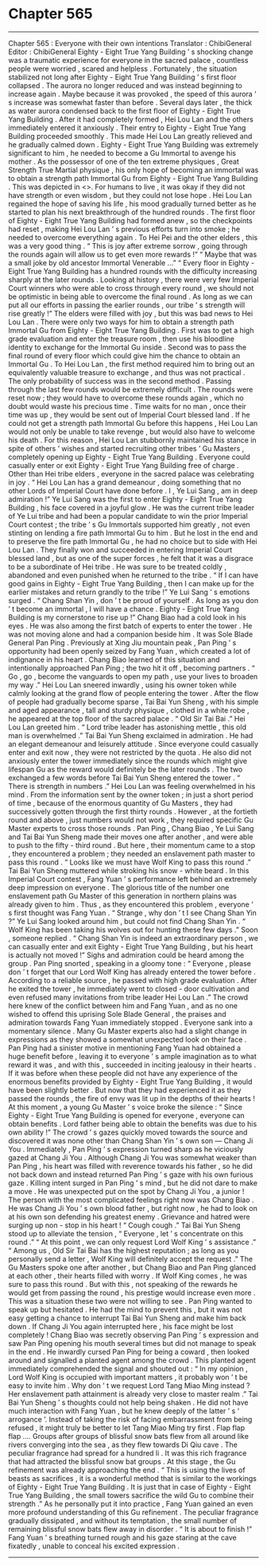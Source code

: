 
# Chapter 565


---

Chapter 565 : Everyone with their own intentions
Translator : ChibiGeneral Editor : ChibiGeneral
Eighty - Eight True Yang Building ’ s shocking change was a traumatic experience for everyone in the sacred palace , countless people were worried , scared and helpless .
Fortunately , the situation stabilized not long after Eighty - Eight True Yang Building ’ s first floor collapsed .
The aurora no longer reduced and was instead beginning to increase again .
Maybe because it was provoked , the speed of this aurora ’ s increase was somewhat faster than before .
Several days later , the thick as water aurora condensed back to the first floor of Eighty - Eight True Yang Building .
After it had completely formed , Hei Lou Lan and the others immediately entered it anxiously . Their entry to Eighty - Eight True Yang Building proceeded smoothly .
This made Hei Lou Lan greatly relieved and he gradually calmed down .
Eighty - Eight True Yang Building was extremely significant to him , he needed to become a Gu Immortal to avenge his mother . As the possessor of one of the ten extreme physiques , Great Strength True Martial physique , his only hope of becoming an immortal was to obtain a strength path Immortal Gu from Eighty - Eight True Yang Building .
This was depicted in <>.
For humans to live , it was okay if they did not have strength or even wisdom , but they could not lose hope .
Hei Lou Lan regained the hope of saving his life , his mood gradually turned better as he started to plan his next breakthrough of the hundred rounds .
The first floor of Eighty - Eight True Yang Building had formed anew , so the checkpoints had reset , making Hei Lou Lan ’ s previous efforts turn into smoke ; he needed to overcome everything again .
To Hei Pei and the other elders , this was a very good thing .
“ This is joy after extreme sorrow , going through the rounds again will allow us to get even more rewards !”
“ Maybe that was a small joke by old ancestor Immortal Venerable …”
“ Every floor in Eighty - Eight True Yang Building has a hundred rounds with the difficulty increasing sharply at the later rounds . Looking at history , there were very few Imperial Court winners who were able to cross through every round , we should not be optimistic in being able to overcome the final round . As long as we can put all our efforts in passing the earlier rounds , our tribe ’ s strength will rise greatly !”
The elders were filled with joy , but this was bad news to Hei Lou Lan .
There were only two ways for him to obtain a strength path Immortal Gu from Eighty - Eight True Yang Building .
First was to get a high grade evaluation and enter the treasure room , then use his bloodline identity to exchange for the Immortal Gu inside .
Second was to pass the final round of every floor which could give him the chance to obtain an Immortal Gu .
To Hei Lou Lan , the first method required him to bring out an equivalently valuable treasure to exchange , and thus was not practical . The only probability of success was in the second method .
Passing through the last few rounds would be extremely difficult . The rounds were reset now ; they would have to overcome these rounds again , which no doubt would waste his precious time .
Time waits for no man , once their time was up , they would be sent out of Imperial Court blessed land . If he could not get a strength path Immortal Gu before this happens , Hei Lou Lan would not only be unable to take revenge , but would also have to welcome his death .
For this reason , Hei Lou Lan stubbornly maintained his stance in spite of others ’ wishes and started recruiting other tribes ’ Gu Masters , completely opening up Eighty - Eight True Yang Building .
Everyone could casually enter or exit Eighty - Eight True Yang Building free of charge . Other than Hei tribe elders , everyone in the sacred palace was celebrating in joy .
“ Hei Lou Lan has a grand demeanour , doing something that no other Lords of Imperial Court have done before . I , Ye Lui Sang , am in deep admiration !” Ye Lui Sang was the first to enter Eighty - Eight True Yang Building , his face covered in a joyful glow .
He was the current tribe leader of Ye Lui tribe and had been a popular candidate to win the prior Imperial Court contest ; the tribe ’ s Gu Immortals supported him greatly , not even stinting on lending a fire path Immortal Gu to him .
But he lost in the end and to preserve the fire path Immortal Gu , he had no choice but to side with Hei Lou Lan .
They finally won and succeeded in entering Imperial Court blessed land , but as one of the super forces , he felt that it was a disgrace to be a subordinate of Hei tribe . He was sure to be treated coldly , abandoned and even punished when he returned to the tribe .
“ If I can have good gains in Eighty - Eight True Yang Building , then I can make up for the earlier mistakes and return grandly to the tribe !” Ye Lui Sang ’ s emotions surged .
“ Chang Shan Yin , don ’ t be proud of yourself . As long as you don ’ t become an immortal , I will have a chance . Eighty - Eight True Yang Building is my cornerstone to rise up !” Chang Biao had a cold look in his eyes . He was also among the first batch of experts to enter the tower .
He was not moving alone and had a companion beside him .
It was Sole Blade General Pan Ping .
Previously at Xing Jiu mountain peak , Pan Ping ’ s opportunity had been openly seized by Fang Yuan , which created a lot of indignance in his heart .
Chang Biao learned of this situation and intentionally approached Pan Ping ; the two hit it off , becoming partners .
“ Go , go , become the vanguards to open my path , use your lives to broaden my way .” Hei Lou Lan sneered inwardly , using his owner token while calmly looking at the grand flow of people entering the tower .
After the flow of people had gradually become sparse , Tai Bai Yun Sheng , with his simple and aged appearance , tall and sturdy physique , clothed in a white robe , he appeared at the top floor of the sacred palace .
“ Old Sir Tai Bai .” Hei Lou Lan greeted him .
“ Lord tribe leader has astonishing mettle , this old man is overwhelmed .” Tai Bai Yun Sheng exclaimed in admiration .
He had an elegant demeanour and leisurely attitude . Since everyone could casually enter and exit now , they were not restricted by the quota . He also did not anxiously enter the tower immediately since the rounds which might give lifespan Gu as the reward would definitely be the later rounds .
The two exchanged a few words before Tai Bai Yun Sheng entered the tower .
“ There is strength in numbers .” Hei Lou Lan was feeling overwhelmed in his mind .
From the information sent by the owner token ; in just a short period of time , because of the enormous quantity of Gu Masters , they had successively gotten through the first thirty rounds .
However , at the fortieth round and above , just numbers would not work , they required specific Gu Master experts to cross those rounds .
Pan Ping , Chang Biao , Ye Lui Sang and Tai Bai Yun Sheng made their moves one after another , and were able to push to the fifty - third round . But here , their momentum came to a stop , they encountered a problem ; they needed an enslavement path master to pass this round .
“ Looks like we must have Wolf King to pass this round .” Tai Bai Yun Sheng muttered while stroking his snow - white beard .
In this Imperial Court contest , Fang Yuan ’ s performance left behind an extremely deep impression on everyone . The glorious title of the number one enslavement path Gu Master of this generation in northern plains was already given to him .
Thus , as they encountered this problem , everyone ’ s first thought was Fang Yuan .
“ Strange , why don ’ t I see Chang Shan Yin ?” Ye Lui Sang looked around him , but could not find Chang Shan Yin .
“ Wolf King has been taking his wolves out for hunting these few days .” Soon , someone replied .
“ Chang Shan Yin is indeed an extraordinary person , we can casually enter and exit Eighty - Eight True Yang Building , but his heart is actually not moved !” Sighs and admiration could be heard among the group .
Pan Ping snorted , speaking in a gloomy tone : “ Everyone , please don ’ t forget that our Lord Wolf King has already entered the tower before . According to a reliable source , he passed with high grade evaluation . After he exited the tower , he immediately went to closed - door cultivation and even refused many invitations from tribe leader Hei Lou Lan .”
The crowd here knew of the conflict between him and Fang Yuan , and as no one wished to offend this uprising Sole Blade General , the praises and admiration towards Fang Yuan immediately stopped .
Everyone sank into a momentary silence .
Many Gu Master experts also had a slight change in expressions as they showed a somewhat unexpected look on their face .
Pan Ping had a sinister motive in mentioning Fang Yuan had obtained a huge benefit before , leaving it to everyone ’ s ample imagination as to what reward it was , and with this , succeeded in inciting jealousy in their hearts .
If it was before when these people did not have any experience of the enormous benefits provided by Eighty - Eight True Yang Building , it would have been slightly better . But now that they had experienced it as they passed the rounds , the fire of envy was lit up in the depths of their hearts !
At this moment , a young Gu Master ’ s voice broke the silence : “ Since Eighty - Eight True Yang Building is opened for everyone , everyone can obtain benefits . Lord father being able to obtain the benefits was due to his own ability !”
The crowd ’ s gazes quickly moved towards the source and discovered it was none other than Chang Shan Yin ’ s own son — Chang Ji You .
Immediately , Pan Ping ’ s expression turned sharp as he viciously gazed at Chang Ji You .
Although Chang Ji You was somewhat weaker than Pan Ping , his heart was filled with reverence towards his father , so he did not back down and instead returned Pan Ping ’ s gaze with his own furious gaze .
Killing intent surged in Pan Ping ’ s mind , but he did not dare to make a move . He was unexpected put on the spot by Chang Ji You , a junior !
The person with the most complicated feelings right now was Chang Biao .
He was Chang Ji You ’ s own blood father , but right now , he had to look on at his own son defending his greatest enemy .
Grievance and hatred were surging up non - stop in his heart !
“ Cough cough .” Tai Bai Yun Sheng stood up to alleviate the tension , “ Everyone , let ’ s concentrate on this round .”
“ At this point , we can only request Lord Wolf King ’ s assistance .”
“ Among us , Old Sir Tai Bai has the highest reputation ; as long as you personally send a letter , Wolf King will definitely accept the request .”
The Gu Masters spoke one after another , but Chang Biao and Pan Ping glanced at each other , their hearts filled with worry .
If Wolf King comes , he was sure to pass this round .
But with this , not speaking of the rewards he would get from passing the round , his prestige would increase even more . This was a situation these two were not willing to see .
Pan Ping wanted to speak up but hesitated .
He had the mind to prevent this , but it was not easy getting a chance to interrupt Tai Bai Yun Sheng and make him back down . If Chang Ji You again interrupted here , his face might be lost completely !
Chang Biao was secretly observing Pan Ping ’ s expression and saw Pan Ping opening his mouth several times but did not manage to speak in the end . He inwardly cursed Pan Ping for being a coward , then looked around and signalled a planted agent among the crowd .
This planted agent immediately comprehended the signal and shouted out : “ In my opinion , Lord Wolf King is occupied with important matters , it probably won ’ t be easy to invite him . Why don ’ t we request Lord Tang Miao Ming instead ? Her enslavement path attainment is already very close to master realm .”
Tai Bai Yun Sheng ’ s thoughts could not help being shaken .
He did not have much interaction with Fang Yuan , but he knew deeply of the latter ’ s ‘ arrogance ’. Instead of taking the risk of facing embarrassment from being refused , it might truly be better to let Tang Miao Ming try first .
Flap flap flap ….
Groups after groups of blissful snow bats flew from all around like rivers converging into the sea , as they flew towards Di Qiu cave .
The peculiar fragrance had spread for a hundred li .
It was this rich fragrance that had attracted the blissful snow bat groups .
At this stage , the Gu refinement was already approaching the end .
“ This is using the lives of beasts as sacrifices , it is a wonderful method that is similar to the workings of Eighty - Eight True Yang Building . It is just that in case of Eighty - Eight True Yang Building , the small towers sacrifice the wild Gu to combine their strength .”
As he personally put it into practice , Fang Yuan gained an even more profound understanding of this Gu refinement .
The peculiar fragrance gradually dissipated , and without its temptation , the small number of remaining blissful snow bats flew away in disorder .
“ It is about to finish !” Fang Yuan ’ s breathing turned rough and his gaze staring at the cave fixatedly , unable to conceal his excited expression .

---

